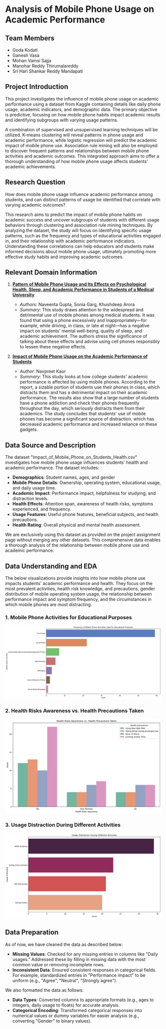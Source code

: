 # Analysis of Mobile Phone Usage on Academic Performance

## Team Members
- Goda Kodati
- Ganesh Vasa
- Mohan Vamsi Sajja
- Manohar Reddy Thirumalareddy
- Sri Hari Shankar Reddy Mandapati

## Project Introduction
This project investigates the influence of mobile phone usage on academic performance using a dataset from Kaggle containing details like daily phone usage, academic indicators, and demographic data. The primary objective is predictive, focusing on how mobile phone habits impact academic results and identifying subgroups with varying usage patterns.

A combination of supervised and unsupervised learning techniques will be utilized. K-means clustering will reveal patterns in phone usage and academic performance, while logistic regression will predict the academic impact of mobile phone use. Association rule mining will also be employed to discover frequent patterns and relationships between mobile phone activities and academic outcomes. This integrated approach aims to offer a thorough understanding of how mobile phone usage affects students' academic achievements.

## Research Question
How does mobile phone usage influence academic performance among students, and can distinct patterns of usage be identified that correlate with varying academic outcomes?

This research aims to predict the impact of mobile phone habits on academic success and uncover subgroups of students with different usage behaviors through clustering and association rule mining techniques. By analyzing the dataset, the study will focus on identifying specific usage patterns, such as the frequency and types of educational activities engaged in, and their relationship with academic performance indicators. Understanding these correlations can help educators and students make informed decisions about mobile phone usage, ultimately promoting more effective study habits and improving academic outcomes.

## Relevant Domain Information
1. **[Pattern of Mobile Phone Usage and Its Effects on Psychological Health, Sleep, and Academic Performance in Students of a Medical University](https://www.njppp.com/fulltext/28-1446609222.pdf?1722014169)**
   - *Authors*: Naveenta Gupta, Sonia Garg, Khushdeep Arora
   - *Summary*: This study draws attention to the widespread and detrimental use of mobile phones among medical students. It was found that using a phone excessively and inappropriately—for example, while driving, in class, or late at night—has a negative impact on students' mental well-being, quality of sleep, and academic achievement. The authors stress the significance of talking about these effects and advise using cell phones responsibly to lessen these negative effects.

2. **[Impact of Mobile Phone Usage on the Academic Performance of Students](https://www.pramanaresearch.org/gallery/prj_c_d_29.pdf)**
   - *Author*: Navpreet Kaur
   - *Summary*: This study looks at how college students' academic performance is affected by using mobile phones. According to the report, a sizable portion of students use their phones in class, which distracts them and has a detrimental impact on their academic performance. The results also show that a large number of students have a phone addiction and check their phones frequently throughout the day, which seriously distracts them from their academics. The study concludes that students' use of mobile phones has become a significant source of distraction, which has decreased academic performance and increased reliance on these gadgets.

## Data Source and Description
The dataset "Impact_of_Mobile_Phone_on_Students_Health.csv" investigates how mobile phone usage influences students' health and academic performance. The dataset includes:
- **Demographics**: Student names, ages, and gender
- **Mobile Phone Details**: Ownership, operating system, educational usage, and daily usage time.
- **Academic Impact**: Performance impact, helpfulness for studying, and distraction levels.
- **Health Effects**: Attention span, awareness of health risks, symptoms experienced, and frequency.
- **Usage Features**: Useful phone features, beneficial subjects, and health precautions.
- **Health Rating**: Overall physical and mental health assessment.

We are exclusively using this dataset as provided on the project assignment page without merging any other datasets. This comprehensive data enables a thorough analysis of the relationship between mobile phone use and academic performance.

## Data Understanding and EDA
The below visualizations provide insights into how mobile phone use impacts students' academic performance and health. They focus on the most prevalent activities, health risk knowledge, and precautions, gender distribution of mobile operating system usage, the relationship between performance impact and symptom frequency, and the circumstances in which mobile phones are most distracting.

### 1. Mobile Phone Activities for Educational Purposes
![Mobile Phone Activities for Educational Purposes](Visualization1.jpg)

### 2. Health Risks Awareness vs. Health Precautions Taken
![Health Risks Awareness vs. Health Precautions Taken](Visualization2.jpg)

### 3. Usage Distraction During Different Activities
![Usage Distraction During Different Activities](Visualization3.jpg)

## Data Preparation
As of now, we have cleaned the data as described below:
- **Missing Values**: Checked for any missing entries in columns like "Daily usages." Addressed these by filling in missing data with the most common value or removing incomplete rows.
- **Inconsistent Data**: Ensured consistent responses in categorical fields. For example, standardized entries in "Performance impact" to be uniform (e.g., "Agree", "Neutral", "Strongly agree").

We also formatted the data as follows:
- **Data Types**: Converted columns to appropriate formats (e.g., ages to integers, daily usage to floats) for accurate analysis.
- **Categorical Encoding**: Transformed categorical responses into numerical values or dummy variables for easier analysis (e.g., converting "Gender" to binary values).

